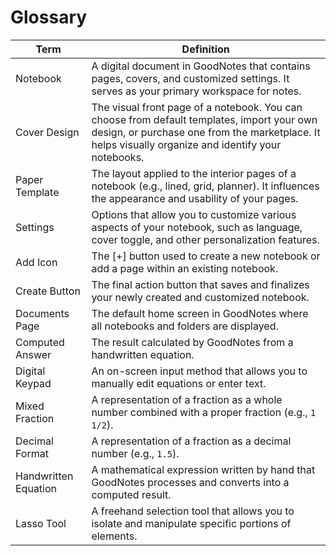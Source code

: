 # Glossary

| Term       | Definition          |
| -----------| ------------------- |
| Notebook | A digital document in GoodNotes that contains pages, covers, and customized settings. It serves as your primary workspace for notes. |
| Cover Design | The visual front page of a notebook. You can choose from default templates, import your own design, or purchase one from the marketplace. It helps visually organize and identify your notebooks. |
| Paper Template | The layout applied to the interior pages of a notebook (e.g., lined, grid, planner). It influences the appearance and usability of your pages. |
| Settings | Options that allow you to customize various aspects of your notebook, such as language, cover toggle, and other personalization features. |
| Add Icon | The [+] button used to create a new notebook or add a page within an existing notebook. |
| Create Button  | The final action button that saves and finalizes your newly created and customized notebook. |
| Documents Page | The default home screen in GoodNotes where all notebooks and folders are displayed. |
| Computed Answer | The result calculated by GoodNotes from a handwritten equation. |
| Digital Keypad | An on-screen input method that allows you to manually edit equations or enter text. |
| Mixed Fraction | A representation of a fraction as a whole number combined with a proper fraction (e.g., `1 1/2`). |
| Decimal Format | A representation of a fraction as a decimal number (e.g., `1.5`). |
| Handwritten Equation | A mathematical expression written by hand that GoodNotes processes and converts into a computed result. |
| Lasso Tool | A freehand selection tool that allows you to isolate and manipulate specific portions of elements. |

